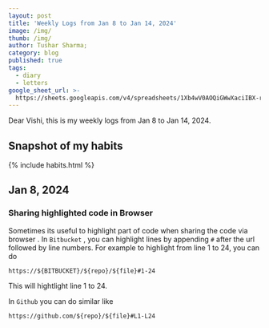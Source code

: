 ```yaml
---
layout: post
title: 'Weekly Logs from Jan 8 to Jan 14, 2024'
image: /img/
thumb: /img/
author: Tushar Sharma;
category: blog
published: true
tags:
  - diary
  - letters
google_sheet_url: >-
  https://sheets.googleapis.com/v4/spreadsheets/1Xb4wV0AOQiGWwXaciIBX-rkFebzg8DlAcRcClshyAnA/values/Habits!A19:T27?alt=json&key=AIzaSyCgYRKf_apK3TUSYGO9WhQ5dN-ukY4H0gw
---
```


Dear Vishi, this is my weekly logs from Jan 8 to Jan 14, 2024.<!-- truncate_here -->

## Snapshot of my habits

{% include habits.html %}

## Jan 8, 2024

### Sharing highlighted code in Browser

Sometimes its useful to highlight part of code when sharing the code via browser . In `Bitbucket` , you can highlight lines by appending `#` after the url followed by line numbers. For example to highlight from line 1 to 24, you can do

```
https://${BITBUCKET}/${repo}/${file}#1-24
```

This will hightlight line 1 to 24.

In `Github` you can do similar like

```
https://github.com/${repo}/${file}#L1-L24
```

